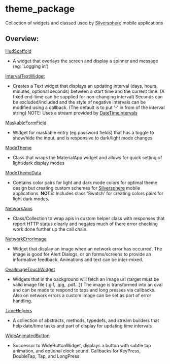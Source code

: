 # theme_package

Collection of widgets and classed used by [Silversphere](https://www.silversphere.com) mobile
applications

## Overview:

[HudScaffold](https://github.com/SilversphereInc/theme_package/blob/master/lib/src/hud_scaffold.dart)
- A widget that overlays the screen and display a spinner and message (eg: 'Logging in')

[IntervalTextWidget](https://github.com/GitHubStuff/theme_package/blob/develop/lib/src/interval_text_widget.dart)
- Creates a Text widget that displays an updating interval (days, hours, minutes, optional seconds) between
  a start time and the current time. (A fixed end-time can be supplied for non-changing interval)
  Seconds can be excluded/included and the style of negative intervals can be modified using a callback.
  (The default is to put '-' in from of the interval string)
  NOTE: Uses a stream provided by [DateTimeIntervals](https://github.com/GitHubStuff/theme_package/blob/develop/lib/src/time_helpers.dart)

[MaskableFormField](https://github.com/SilversphereInc/theme_package/blob/develop/lib/src/maskable_form_field.dart)
- Widget for maskable entry (eg password fields) that has a toggle to show/hide the input,
  and is responsive to dark/light mode changes
  
[ModeTheme](https://github.com/SilversphereInc/theme_package/blob/master/lib/src/mode_theme.dart) 
- Class that wraps the MaterialApp widget and allows for quick setting of light/dark display modes

[ModeThemeData](https://github.com/SilversphereInc/theme_package/blob/master/lib/src/mode_theme_data.dart)
- Contains color pairs for light and dark mode colors for optimal theme design but creating
  custom schemes for [Silversphere](https://www.silversphere.com) mobile applications.
  **NOTE:** Includes class 'Swatch' for creating colors pairs for light dark modes.

[NetworkApis](https://github.com/GitHubStuff/theme_package/blob/develop/lib/src/network_apis.dart)
- Class/Collection to wrap apis in custom helper class with responses that report HTTP status clearly
  and negates much of there error checking work done further up the call chain.

[NetworkErrorImage](https://github.com/GitHubStuff/theme_package/blob/develop/lib/src/network_error_image.dart)
- Widget that display an image when an network error has occurred. The image is good for Alert Dialogs, or
  on forms/screens to provide an informative feedback. Animations and text can be inter-mixed.

[OvalImageTouchWidget](https://github.com/GitHubStuff/theme_package/blob/develop/lib/src/oval_image_touch_widget.dart)
- Widgets that in the background will fetch an image url (target must be valid image file {.gif, .jpg, .pdf...})
  The image is transformed into an oval and can be made to respond to taps and long presses via callbacks.
  Also on network errors a custom image can be set as part of error handling.

[TimeHelpers](https://github.com/GitHubStuff/theme_package/blob/develop/lib/src/time_helpers.dart)
- A collection of abstracts, methods, typedefs, and stream builders that help date/time tasks and part of
  display for updating time intervals

[WideAnimatedButton](https://github.com/GitHubStuff/theme_package/blob/develop/lib/src/wide_animated_button.dart)
- Successor to WideButtonWidget, displays a button with subtle tap animation, and optional clock sound.
  Callbacks for KeyPress, DoubleTap, Tap, and LongPress
